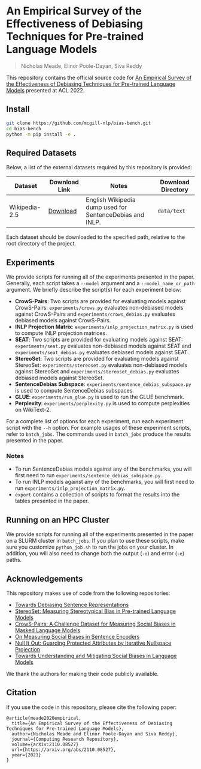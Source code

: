 # An Empirical Survey of the Effectiveness of Debiasing Techniques for Pre-trained Language Models
> Nicholas Meade, Elinor Poole-Dayan, Siva Reddy

This repository contains the official source code for [An Empirical Survey of the Effectiveness of Debiasing Techniques for Pre-trained Language Models](https://arxiv.org/abs/2110.08527) presented at ACL 2022.

## Install
```bash
git clone https://github.com/mcgill-nlp/bias-bench.git
cd bias-bench 
python -m pip install -e .
```

## Required Datasets
Below, a list of the external datasets required by this repository is provided:

Dataset | Download Link | Notes | Download Directory
--------|---------------|-------|-------------------
Wikipedia-2.5 | [Download](https://drive.google.com/file/d/1JSlm8MYDbNjpMPnKbb91T-xZnlWAZmZl/view?usp=sharing) | English Wikipedia dump used for SentenceDebias and INLP. | `data/text`

Each dataset should be downloaded to the specified path, relative to the root directory of the project.

## Experiments
We provide scripts for running all of the experiments presented in the paper.
Generally, each script takes a `--model` argument and a `--model_name_or_path` argument.
We briefly describe the script(s) for each experiment below:

* **CrowS-Pairs**: Two scripts are provided for evaluating models against CrowS-Pairs: `experiments/crows.py` evaluates non-debiased
  models against CrowS-Pairs and `experiments/crows_debias.py` evaluates debiased models against CrowS-Pairs.
* **INLP Projection Matrix**: `experiments/inlp_projection_matrix.py` is used to compute INLP projection matrices.
* **SEAT**: Two scripts are provided for evaluating models against SEAT: `experiments/seat.py` evaluates non-debiased models against SEAT and
  `experiments/seat_debias.py` evaluates debiased models against SEAT.
* **StereoSet**: Two scripts are provided for evaluating models against StereoSet: `experiments/stereoset.py` evaluates non-debiased models against StereoSet and
  `experiments/stereoset_debias.py` evaluates debiased models against StereoSet.
* **SentenceDebias Subspace**: `experiments/sentence_debias_subspace.py` is used to compute SentenceDebias subspaces.
* **GLUE**: `experiments/run_glue.py` is used to run the GLUE benchmark.
* **Perplexity**: `experiments/perplexity.py` is used to compute perplexities on WikiText-2.

For a complete list of options for each experiment, run each experiment script with the `--h` option.
For example usages of these experiment scripts, refer to `batch_jobs`.
The commands used in `batch_jobs` produce the results presented in the paper.

### Notes
* To run SentenceDebias models against any of the benchmarks, you will first need to run `experiments/sentence_debias_subspace.py`.
* To run INLP models against any of the benchmarks, you will first need to run `experiments/inlp_projection_matrix.py`.
* `export` contains a collection of scripts to format the results into the tables presented in the paper.

## Running on an HPC Cluster
We provide scripts for running all of the experiments presented in the paper on a SLURM cluster in `batch_jobs`.
If you plan to use these scripts, make sure you customize `python_job.sh` to run the jobs on your cluster.
In addition, you will also need to change both the output (`-o`) and error (`-e`) paths.

## Acknowledgements
This repository makes use of code from the following repositories:

* [Towards Debiasing Sentence Representations](https://github.com/pliang279/sent_debias)
* [StereoSet: Measuring Stereotypical Bias in Pre-trained Language Models](https://github.com/moinnadeem/stereoset)
* [CrowS-Pairs: A Challenge Dataset for Measuring Social Biases in Masked Language Models](https://github.com/nyu-mll/crows-pairs)
* [On Measuring Social Biases in Sentence Encoders](https://github.com/w4ngatang/sent-bias)
* [Null It Out: Guarding Protected Attributes by Iterative Nullspace Projection](https://github.com/shauli-ravfogel/nullspace_projection)
* [Towards Understanding and Mitigating Social Biases in Language Models](https://github.com/pliang279/lm_bias)

We thank the authors for making their code publicly available.

## Citation
If you use the code in this repository, please cite the following paper:

    @article{meade2020empirical,
      title={An Empirical Survey of the Effectiveness of Debiasing Techniques for Pre-trained Language Models},
      author={Nicholas Meade and Elinor Poole-Dayan and Siva Reddy},
      journal={Computing Research Repository},
      volume={arXiv:2110.08527}
      url={https://arxiv.org/abs/2110.08527},
      year={2021}
    }
